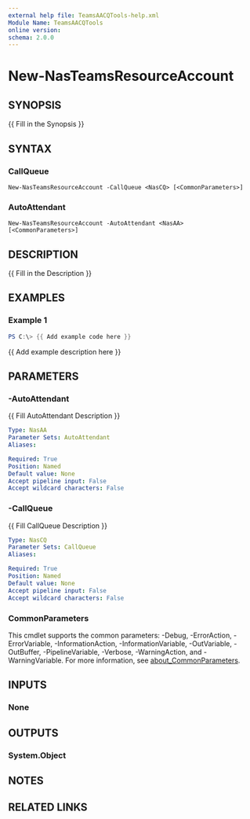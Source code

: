 ```yaml
---
external help file: TeamsAACQTools-help.xml
Module Name: TeamsAACQTools
online version:
schema: 2.0.0
---
```


# New-NasTeamsResourceAccount

## SYNOPSIS
{{ Fill in the Synopsis }}

## SYNTAX

### CallQueue
```
New-NasTeamsResourceAccount -CallQueue <NasCQ> [<CommonParameters>]
```

### AutoAttendant
```
New-NasTeamsResourceAccount -AutoAttendant <NasAA> [<CommonParameters>]
```

## DESCRIPTION
{{ Fill in the Description }}

## EXAMPLES

### Example 1
```powershell
PS C:\> {{ Add example code here }}
```

{{ Add example description here }}

## PARAMETERS

### -AutoAttendant
{{ Fill AutoAttendant Description }}

```yaml
Type: NasAA
Parameter Sets: AutoAttendant
Aliases:

Required: True
Position: Named
Default value: None
Accept pipeline input: False
Accept wildcard characters: False
```

### -CallQueue
{{ Fill CallQueue Description }}

```yaml
Type: NasCQ
Parameter Sets: CallQueue
Aliases:

Required: True
Position: Named
Default value: None
Accept pipeline input: False
Accept wildcard characters: False
```

### CommonParameters
This cmdlet supports the common parameters: -Debug, -ErrorAction, -ErrorVariable, -InformationAction, -InformationVariable, -OutVariable, -OutBuffer, -PipelineVariable, -Verbose, -WarningAction, and -WarningVariable. For more information, see [about_CommonParameters](http://go.microsoft.com/fwlink/?LinkID=113216).

## INPUTS

### None

## OUTPUTS

### System.Object
## NOTES

## RELATED LINKS
